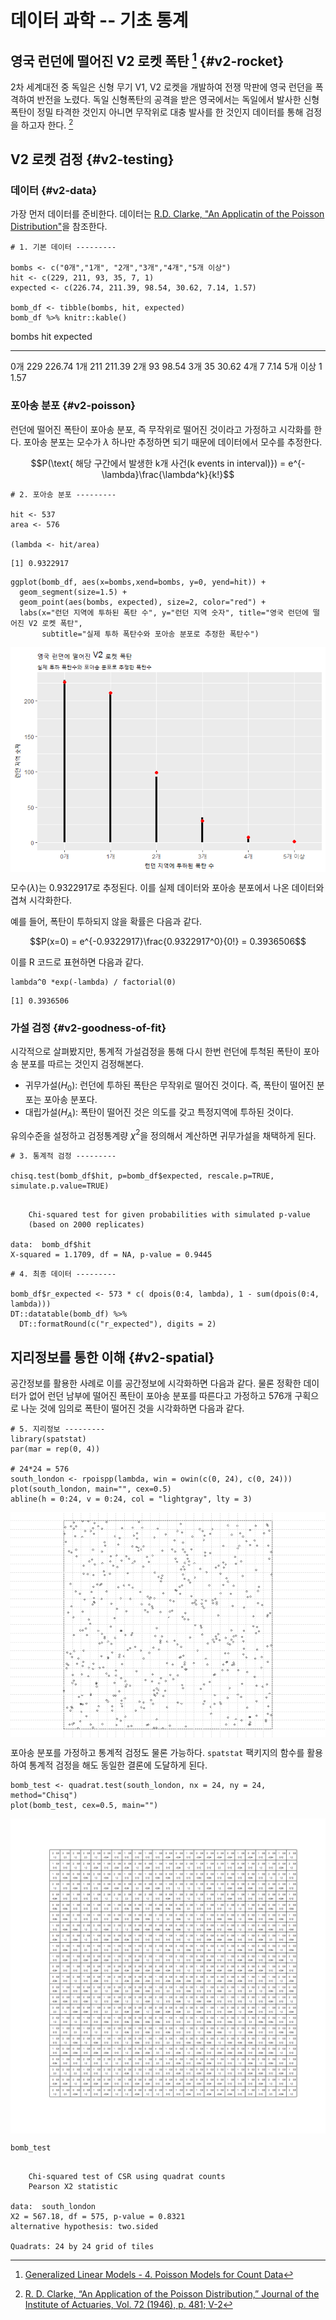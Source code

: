 # 데이터 과학 -- 기초 통계




## 영국 런던에 떨어진 V2 로켓 폭탄 [^v2-bomb-stat] {#v2-rocket}

[^v2-bomb-stat]: [Generalized Linear Models - 4. Poisson Models for Count Data](http://data.princeton.edu/wws509/notes/c4s1.html)

2차 세계대전 중 독일은 신형 무기 V1, V2 로켓을 개발하여 전쟁 막판에 영국 런던을 폭격하여 반전을 노렸다.
독일 신형폭탄의 공격을 받은 영국에서는 독일에서 발사한 신형 폭탄이 정밀 타격한 것인지 아니면 무작위로 대충 발사를 한 것인지 데이터를 통해 검정을 하고자 한다. [^clark-poisson]

[^clark-poisson]: [R. D. Clarke, “An Application of the Poisson Distribution,” Journal of the Institute of Actuaries, Vol. 72 (1946), p. 481; V-2]()


## V2 로켓 검정 {#v2-testing}

### 데이터 {#v2-data}

가장 먼저 데이터를 준비한다. 데이터는 [R.D. Clarke, "An Applicatin of the Poisson Distribution"](https://www.actuaries.org.uk/system/files/documents/pdf/0481.pdf)을 참조한다.


~~~{.r}
# 1. 기본 데이터 --------- 

bombs <- c("0개","1개", "2개","3개","4개","5개 이상")
hit <- c(229, 211, 93, 35, 7, 1)
expected <- c(226.74, 211.39, 98.54, 30.62, 7.14, 1.57)

bomb_df <- tibble(bombs, hit, expected)
bomb_df %>% knitr::kable()
~~~



bombs       hit   expected
---------  ----  ---------
0개         229     226.74
1개         211     211.39
2개          93      98.54
3개          35      30.62
4개           7       7.14
5개 이상      1       1.57

### 포아송 분포 {#v2-poisson}

런던에 떨어진 폭탄이 포아송 분포, 즉 무작위로 떨어진 것이라고 가정하고 시각화를 한다.
포아송 분포는 모수가 $\lambda$ 하나만 추정하면 되기 때문에 데이터에서 모수를 추정한다.

$$P(\text{ 해당 구간에서 발생한 k개 사건(k events in interval)}) = e^{-\lambda}\frac{\lambda^k}{k!}$$


~~~{.r}
# 2. 포아송 분포 --------- 

hit <- 537
area <- 576

(lambda <- hit/area)
~~~



~~~{.output}
[1] 0.9322917

~~~



~~~{.r}
ggplot(bomb_df, aes(x=bombs,xend=bombs, y=0, yend=hit)) +
  geom_segment(size=1.5) +
  geom_point(aes(bombs, expected), size=2, color="red") +
  labs(x="런던 지역에 투하된 폭탄 수", y="런던 지역 숫자", title="영국 런던에 떨어진 V2 로켓 폭탄",
       subtitle="실제 투하 폭탄수와 포아송 분포로 추정한 폭탄수")
~~~

<img src="fig/v2-viz-1.png" style="display: block; margin: auto;" />

모수($\lambda$)는 0.9322917로 추정된다. 이를 실제 데이터와 포아송 분포에서 나온 데이터와 겹쳐 시각화한다. 

예를 들어, 폭탄이 투하되지 않을 확률은 다음과 같다.

$$P(x=0) = e^{-0.9322917}\frac{0.9322917^0}{0!} = 0.3936506$$

이를 R 코드로 표현하면 다음과 같다.


~~~{.r}
lambda^0 *exp(-lambda) / factorial(0)
~~~



~~~{.output}
[1] 0.3936506

~~~


### 가설 검정 {#v2-goodness-of-fit}

시각적으로 살펴봤지만, 통계적 가설검정을 통해 다시 한번 런던에 투척된 폭탄이 포아송 분포를 따르는 것인지 검정해본다.

- 귀무가설($H_0$): 런던에 투하된 폭탄은 무작위로 떨어진 것이다. 즉, 폭탄이 떨어진 분포는 포아송 분포다.
- 대립가설($H_A$): 폭탄이 떨어진 것은 의도를 갖고 특정지역에 투하된 것이다.

유의수준을 설정하고 검정통계량 $\chi^2$을 정의해서 계산하면 귀무가설을 채택하게 된다.


~~~{.r}
# 3. 통계적 검정 --------- 

chisq.test(bomb_df$hit, p=bomb_df$expected, rescale.p=TRUE, simulate.p.value=TRUE)
~~~



~~~{.output}

	Chi-squared test for given probabilities with simulated p-value
	(based on 2000 replicates)

data:  bomb_df$hit
X-squared = 1.1709, df = NA, p-value = 0.9445

~~~



~~~{.r}
# 4. 최종 데이터 ---------

bomb_df$r_expected <- 573 * c( dpois(0:4, lambda), 1 - sum(dpois(0:4, lambda)))
DT::datatable(bomb_df) %>% 
  DT::formatRound(c("r_expected"), digits = 2)
~~~

<!--html_preserve--><div id="htmlwidget-1d9da8354273fa2022ec" style="width:100%;height:auto;" class="datatables html-widget"></div>
<script type="application/json" data-for="htmlwidget-1d9da8354273fa2022ec">{"x":{"filter":"none","data":[["1","2","3","4","5","6"],["0개","1개","2개","3개","4개","5개 이상"],[229,211,93,35,7,1],[226.74,211.39,98.54,30.62,7.14,1.57],[225.561770903118,210.289359331553,98.0255086467396,30.4627882773722,7.10005091360628,1.5605219276103]],"container":"<table class=\"display\">\n  <thead>\n    <tr>\n      <th> <\/th>\n      <th>bombs<\/th>\n      <th>hit<\/th>\n      <th>expected<\/th>\n      <th>r_expected<\/th>\n    <\/tr>\n  <\/thead>\n<\/table>","options":{"crosstalkOptions":{"key":null,"group":null},"columnDefs":[{"className":"dt-right","targets":[2,3,4]},{"orderable":false,"targets":0}],"order":[],"autoWidth":false,"orderClasses":false,"rowCallback":"function(row, data) {\nDTWidget.formatRound(this, row, data, 4, 2, 3, ',', '.');\n}"},"selection":{"mode":"multiple","selected":null,"target":"row"}},"evals":["options.rowCallback"],"jsHooks":[]}</script><!--/html_preserve-->

## 지리정보를 통한 이해 {#v2-spatial}

공간정보를 활용한 사례로 이를 공간정보에 시각화하면 다음과 같다.
물론 정확한 데이터가 없어 런던 남부에 떨어진 폭탄이 포아송 분포를 따른다고 가정하고 576개 구획으로 나눈 것에 임의로 폭탄이 떨어진 것을 시각화하면 다음과 같다.


~~~{.r}
# 5. 지리정보 ---------
library(spatstat)
par(mar = rep(0, 4))

# 24*24 = 576
south_london <- rpoispp(lambda, win = owin(c(0, 24), c(0, 24)))
plot(south_london, main="", cex=0.5)
abline(h = 0:24, v = 0:24, col = "lightgray", lty = 3)
~~~

<img src="fig/v2-spatial-viz-1.png" style="display: block; margin: auto;" />

포아송 분포를 가정하고 통계적 검정도 물론 가능하다. `spatstat` 팩키지의 함수를 활용하여 통계적 검정을 해도 동일한 결론에 도달하게 된다.


~~~{.r}
bomb_test <- quadrat.test(south_london, nx = 24, ny = 24, method="Chisq")
plot(bomb_test, cex=0.5, main="")
~~~

<img src="fig/v2-spatial-testing-1.png" style="display: block; margin: auto;" />

~~~{.r}
bomb_test
~~~



~~~{.output}

	Chi-squared test of CSR using quadrat counts
	Pearson X2 statistic

data:  south_london
X2 = 567.18, df = 575, p-value = 0.8321
alternative hypothesis: two.sided

Quadrats: 24 by 24 grid of tiles

~~~
